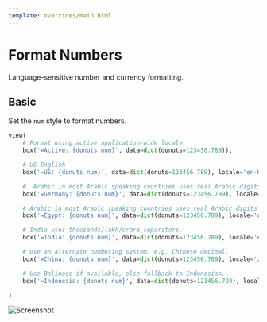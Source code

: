 ```yaml
---
template: overrides/main.html
---
```

# Format Numbers

Language-sensitive number and currency formatting.

## Basic

Set the `num` style to format numbers.


```py
view(
    # Format using active application-wide locale.
    box('=Active: {donuts num}', data=dict(donuts=123456.789)),

    # US English
    box('=US: {donuts num}', data=dict(donuts=123456.789), locale='en-US'),

    #  Arabic in most Arabic speaking countries uses real Arabic digits.
    box('=Germany: {donuts num}', data=dict(donuts=123456.789), locale='de-DE'),

    # Arabic in most Arabic speaking countries uses real Arabic digits
    box('=Egypt: {donuts num}', data=dict(donuts=123456.789), locale='ar-EG'),

    # India uses thousands/lakh/crore separators.
    box('=India: {donuts num}', data=dict(donuts=123456.789), locale='en-IN'),

    # Use an alternate numbering system, e.g. Chinese decimal.
    box('=China: {donuts num}', data=dict(donuts=123456.789), locale='zh-Hans-CN-u-nu-hanidec'),

    # Use Balinese if available, else fallback to Indonesian.
    box('=Indonesia: {donuts num}', data=dict(donuts=123456.789), locale=('ban', 'id')),

)
```


![Screenshot](assets/screenshots/format_number_basic.png)
